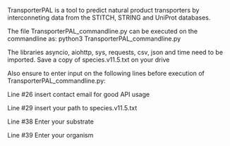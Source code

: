 TransporterPAL is a tool to predict natural product transporters by interconneting data from the STITCH, STRING and UniProt databases. 

The file TransporterPAL_commandline.py can be executed on the commandline as:
python3 TransporterPAL_commandline.py

The libraries asyncio, aiohttp, sys, requests, csv, json and time need to be imported. 
Save a copy of species.v11.5.txt on your drive

Also ensure to enter input on the following lines before execution of TransporterPAL_commandline.py:

Line #26 insert contact email for good API usage

Line #29 insert your path to species.v11.5.txt

Line #38 Enter your substrate

Line #39 Enter your organism

